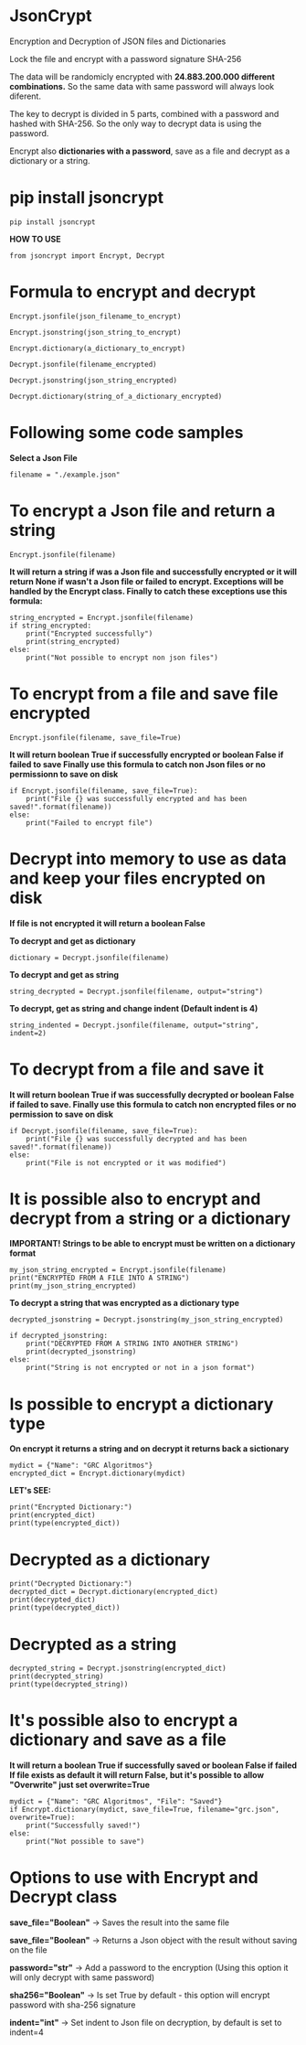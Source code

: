 # JsonCrypt
Encryption and Decryption of JSON files and Dictionaries

Lock the file and encrypt with a password signature SHA-256

The data will be randomicly encrypted with **24.883.200.000 different combinations.**
So the same data with same password will always look diferent.

The key to decrypt is divided in 5 parts, combined with a password and hashed with SHA-256.
So the only way to decrypt data is using the password.

Encrypt also **dictionaries with a password**, save as a file and decrypt as a dictionary or a string.

# **pip install jsoncrypt**
    pip install jsoncrypt

**HOW TO USE**

    from jsoncrypt import Encrypt, Decrypt

# Formula to encrypt and decrypt
    Encrypt.jsonfile(json_filename_to_encrypt)

    Encrypt.jsonstring(json_string_to_encrypt)

    Encrypt.dictionary(a_dictionary_to_encrypt)

    Decrypt.jsonfile(filename_encrypted)

    Decrypt.jsonstring(json_string_encrypted)

    Decrypt.dictionary(string_of_a_dictionary_encrypted)

# Following some code samples

**Select a Json File**
    
    filename = "./example.json"

# To encrypt a Json file and return a string 
    Encrypt.jsonfile(filename)

**It will return a string if was a Json file and successfully encrypted or it will return None if wasn't a Json file or failed to encrypt. Exceptions will be handled by the Encrypt class.
Finally to catch these exceptions use this formula:**

    string_encrypted = Encrypt.jsonfile(filename)
    if string_encrypted:
        print("Encrypted successfully")
        print(string_encrypted)
    else:
        print("Not possible to encrypt non json files")
    

# To encrypt from a file and save file encrypted

    Encrypt.jsonfile(filename, save_file=True)

**It will return boolean True if successfully encrypted or boolean False if failed to save
Finally use this formula to catch non Json files or no permissionn to save on disk**

    if Encrypt.jsonfile(filename, save_file=True):
        print("File {} was successfully encrypted and has been saved!".format(filename))
    else:
        print("Failed to encrypt file")

# **Decrypt into memory to use as data and keep your files encrypted on disk**
**If file is not encrypted it will return a boolean False**

**To decrypt and get as dictionary**

    dictionary = Decrypt.jsonfile(filename)

**To decrypt and get as string**

    string_decrypted = Decrypt.jsonfile(filename, output="string")

**To decrypt, get as string and change indent (Default indent is 4)**

    string_indented = Decrypt.jsonfile(filename, output="string", indent=2)

# To decrypt from a file and save it
**It will return boolean True if was successfully decrypted or boolean False if failed to save.
Finally use this formula to catch non encrypted files or no permission to save on disk**

    if Decrypt.jsonfile(filename, save_file=True):
        print("File {} was successfully decrypted and has been saved!".format(filename))
    else:
        print("File is not encrypted or it was modified")

# It is possible also to encrypt and decrypt from a string or a dictionary
**IMPORTANT! Strings to be able to encrypt must be written on a dictionary format**

    my_json_string_encrypted = Encrypt.jsonfile(filename)
    print("ENCRYPTED FROM A FILE INTO A STRING")
    print(my_json_string_encrypted)

**To decrypt a string that was encrypted as a dictionary type**

    decrypted_jsonstring = Decrypt.jsonstring(my_json_string_encrypted)

    if decrypted_jsonstring:
        print("DECRYPTED FROM A STRING INTO ANOTHER STRING")
        print(decrypted_jsonstring)
    else:
        print("String is not encrypted or not in a json format")

# Is possible to encrypt a dictionary type
**On encrypt it returns a string and on decrypt it returns back a sictionary**

    mydict = {"Name": "GRC Algoritmos"}
    encrypted_dict = Encrypt.dictionary(mydict)

**LET's SEE:**

    print("Encrypted Dictionary:")
    print(encrypted_dict)
    print(type(encrypted_dict))

# Decrypted as a dictionary

    print("Decrypted Dictionary:")
    decrypted_dict = Decrypt.dictionary(encrypted_dict)
    print(decrypted_dict)
    print(type(decrypted_dict))

# Decrypted as a string

    decrypted_string = Decrypt.jsonstring(encrypted_dict)
    print(decrypted_string)
    print(type(decrypted_string))

# It's possible also to encrypt a dictionary and save as a file
**It will return a boolean True if successfully saved or boolean False if failed
If file exists as default it will return False, but it's possible to allow "Overwrite" just set overwrite=True**

    mydict = {"Name": "GRC Algoritmos", "File": "Saved"}
    if Encrypt.dictionary(mydict, save_file=True, filename="grc.json", overwrite=True):
        print("Successfully saved!")
    else:
        print("Not possible to save")

# Options to use with Encrypt and Decrypt class

**save_file="Boolean"**  -> Saves the result into the same file

**save_file="Boolean"**  -> Returns a Json object with the result without saving on the file

**password="str"**       -> Add a password to the encryption (Using this option it will only decrypt with same password)

**sha256="Boolean"**     -> Is set True by default - this option will encrypt password with sha-256 signature

**indent="int"**         -> Set indent to Json file on decryption, by default is set to indent=4
